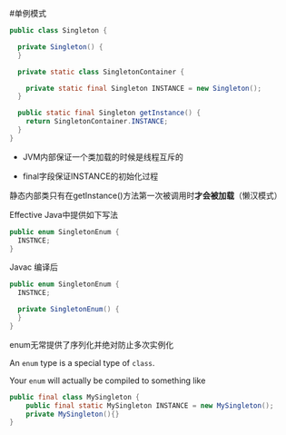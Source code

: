 #单例模式

```java
public class Singleton {

  private Singleton() {
  }

  private static class SingletonContainer {

    private static final Singleton INSTANCE = new Singleton();
  }

  public static final Singleton getInstance() {
    return SingletonContainer.INSTANCE;
  }
}
```

* JVM内部保证一个类加载的时候是线程互斥的

* final字段保证INSTANCE的初始化过程

静态内部类只有在getInstance()方法第一次被调用时**才会被加载**（懒汉模式）



Effective Java中提供如下写法

```java
public enum SingletonEnum {
  INSTNCE;
}
```

Javac 编译后

```java
public enum SingletonEnum {
  INSTNCE;

  private SingletonEnum() {
  }
}
```

enum无常提供了序列化并绝对防止多次实例化



An `enum` type is a special type of `class`.

Your `enum` will actually be compiled to something like

```java
public final class MySingleton {
    public final static MySingleton INSTANCE = new MySingleton();
    private MySingleton(){} 
}
```

